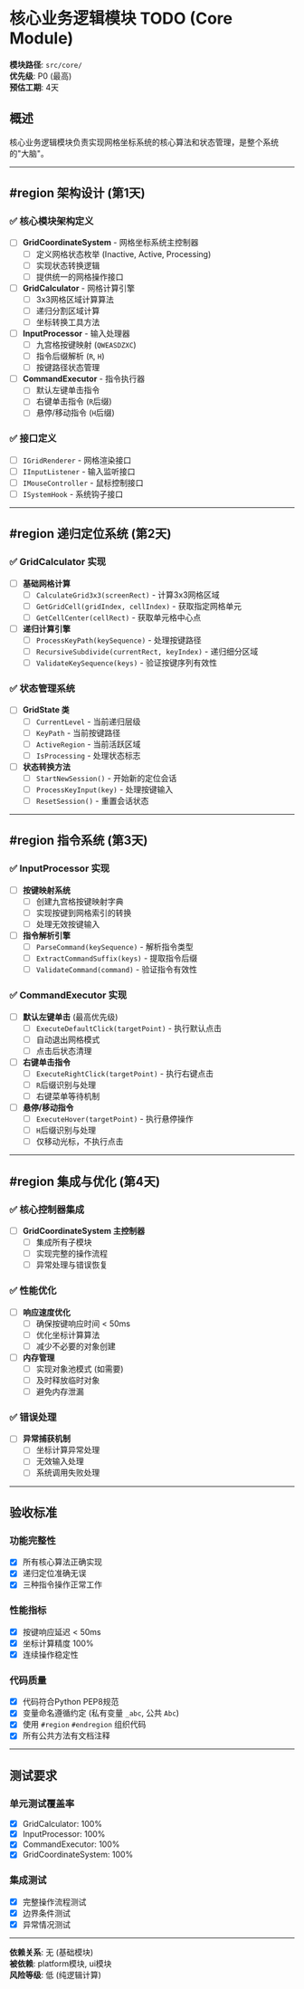 # 核心业务逻辑模块 TODO (Core Module)

**模块路径**: `src/core/`  
**优先级**: P0 (最高)  
**预估工期**: 4天  

## 概述
核心业务逻辑模块负责实现网格坐标系统的核心算法和状态管理，是整个系统的"大脑"。

---

## #region 架构设计 (第1天)

### ✅ 核心模块架构定义
- [ ] **GridCoordinateSystem** - 网格坐标系统主控制器
  - [ ] 定义网格状态枚举 (Inactive, Active, Processing)
  - [ ] 实现状态转换逻辑
  - [ ] 提供统一的网格操作接口

- [ ] **GridCalculator** - 网格计算引擎
  - [ ] 3x3网格区域计算算法
  - [ ] 递归分割区域计算
  - [ ] 坐标转换工具方法

- [ ] **InputProcessor** - 输入处理器
  - [ ] 九宫格按键映射 (`QWEASDZXC`)
  - [ ] 指令后缀解析 (`R`, `H`)
  - [ ] 按键路径状态管理

- [ ] **CommandExecutor** - 指令执行器
  - [ ] 默认左键单击指令
  - [ ] 右键单击指令 (`R`后缀)
  - [ ] 悬停/移动指令 (`H`后缀)

### ✅ 接口定义
- [ ] `IGridRenderer` - 网格渲染接口
- [ ] `IInputListener` - 输入监听接口  
- [ ] `IMouseController` - 鼠标控制接口
- [ ] `ISystemHook` - 系统钩子接口

---

## #region 递归定位系统 (第2天)

### ✅ GridCalculator 实现
- [ ] **基础网格计算**
  - [ ] `CalculateGrid3x3(screenRect)` - 计算3x3网格区域
  - [ ] `GetGridCell(gridIndex, cellIndex)` - 获取指定网格单元
  - [ ] `GetCellCenter(cellRect)` - 获取单元格中心点

- [ ] **递归计算引擎**
  - [ ] `ProcessKeyPath(keySequence)` - 处理按键路径
  - [ ] `RecursiveSubdivide(currentRect, keyIndex)` - 递归细分区域
  - [ ] `ValidateKeySequence(keys)` - 验证按键序列有效性

### ✅ 状态管理系统
- [ ] **GridState 类**
  - [ ] `CurrentLevel` - 当前递归层级
  - [ ] `KeyPath` - 当前按键路径
  - [ ] `ActiveRegion` - 当前活跃区域
  - [ ] `IsProcessing` - 处理状态标志

- [ ] **状态转换方法**
  - [ ] `StartNewSession()` - 开始新的定位会话
  - [ ] `ProcessKeyInput(key)` - 处理按键输入
  - [ ] `ResetSession()` - 重置会话状态

---

## #region 指令系统 (第3天)

### ✅ InputProcessor 实现
- [ ] **按键映射系统**
  - [ ] 创建九宫格按键映射字典
  - [ ] 实现按键到网格索引的转换
  - [ ] 处理无效按键输入

- [ ] **指令解析引擎**
  - [ ] `ParseCommand(keySequence)` - 解析指令类型
  - [ ] `ExtractCommandSuffix(keys)` - 提取指令后缀
  - [ ] `ValidateCommand(command)` - 验证指令有效性

### ✅ CommandExecutor 实现
- [ ] **默认左键单击** (最高优先级)
  - [ ] `ExecuteDefaultClick(targetPoint)` - 执行默认点击
  - [ ] 自动退出网格模式
  - [ ] 点击后状态清理

- [ ] **右键单击指令**
  - [ ] `ExecuteRightClick(targetPoint)` - 执行右键点击
  - [ ] `R`后缀识别与处理
  - [ ] 右键菜单等待机制

- [ ] **悬停/移动指令**
  - [ ] `ExecuteHover(targetPoint)` - 执行悬停操作
  - [ ] `H`后缀识别与处理
  - [ ] 仅移动光标，不执行点击

---

## #region 集成与优化 (第4天)

### ✅ 核心控制器集成
- [ ] **GridCoordinateSystem 主控制器**
  - [ ] 集成所有子模块
  - [ ] 实现完整的操作流程
  - [ ] 异常处理与错误恢复

### ✅ 性能优化
- [ ] **响应速度优化**
  - [ ] 确保按键响应时间 < 50ms
  - [ ] 优化坐标计算算法
  - [ ] 减少不必要的对象创建

- [ ] **内存管理**
  - [ ] 实现对象池模式 (如需要)
  - [ ] 及时释放临时对象
  - [ ] 避免内存泄漏

### ✅ 错误处理
- [ ] **异常捕获机制**
  - [ ] 坐标计算异常处理
  - [ ] 无效输入处理
  - [ ] 系统调用失败处理

---

## 验收标准

### 功能完整性
- [x] 所有核心算法正确实现
- [x] 递归定位准确无误
- [x] 三种指令操作正常工作

### 性能指标
- [x] 按键响应延迟 < 50ms
- [x] 坐标计算精度 100%
- [x] 连续操作稳定性

### 代码质量
- [x] 代码符合Python PEP8规范
- [x] 变量命名遵循约定 (私有变量 `_abc`, 公共 `Abc`)
- [x] 使用 `#region` `#endregion` 组织代码
- [x] 所有公共方法有文档注释

---

## 测试要求

### 单元测试覆盖率
- [x] GridCalculator: 100%
- [x] InputProcessor: 100%  
- [x] CommandExecutor: 100%
- [x] GridCoordinateSystem: 100%

### 集成测试
- [x] 完整操作流程测试
- [x] 边界条件测试
- [x] 异常情况测试

---

**依赖关系**: 无 (基础模块)  
**被依赖**: platform模块, ui模块  
**风险等级**: 低 (纯逻辑计算)